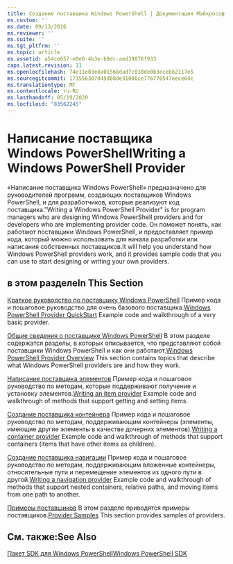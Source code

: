 ```yaml
---
title: Создание поставщика Windows PowerShell | Документация Майкрософт
ms.custom: ''
ms.date: 09/13/2016
ms.reviewer: ''
ms.suite: ''
ms.tgt_pltfrm: ''
ms.topic: article
ms.assetid: a54ce657-e0e0-4b3e-b9dc-aed39876f933
caps.latest.revision: 11
ms.openlocfilehash: 74e11e03e8a01568dad7c038de0b3ecebb2117e5
ms.sourcegitcommit: 173556307d45d88de31086ce776770547eece64c
ms.translationtype: MT
ms.contentlocale: ru-RU
ms.lasthandoff: 05/19/2020
ms.locfileid: "83562245"
---
```

# <a name="writing-a-windows-powershell-provider"></a><span data-ttu-id="beeaf-102">Написание поставщика Windows PowerShell</span><span class="sxs-lookup"><span data-stu-id="beeaf-102">Writing a Windows PowerShell Provider</span></span>

<span data-ttu-id="beeaf-103">«Написание поставщика Windows PowerShell» предназначено для руководителей программ, создающих поставщиков Windows PowerShell, и для разработчиков, которые реализуют код поставщика.</span><span class="sxs-lookup"><span data-stu-id="beeaf-103">"Writing a Windows PowerShell Provider" is for program managers who are designing Windows PowerShell providers and for developers who are implementing provider code.</span></span> <span data-ttu-id="beeaf-104">Он поможет понять, как работают поставщики Windows PowerShell, и предоставляет пример кода, который можно использовать для начала разработки или написания собственных поставщиков.</span><span class="sxs-lookup"><span data-stu-id="beeaf-104">It will help you understand how Windows PowerShell providers work, and it provides sample code that you can use to start designing or writing your own providers.</span></span>

## <a name="in-this-section"></a><span data-ttu-id="beeaf-105">в этом разделе</span><span class="sxs-lookup"><span data-stu-id="beeaf-105">In This Section</span></span>

<span data-ttu-id="beeaf-106">[Краткое руководство по поставщику Windows PowerShell](./windows-powershell-provider-quickstart.md) Пример кода и пошаговое руководство для очень базового поставщика.</span><span class="sxs-lookup"><span data-stu-id="beeaf-106">[Windows PowerShell Provider QuickStart](./windows-powershell-provider-quickstart.md) Example code and walkthrough of a very basic provider.</span></span>

<span data-ttu-id="beeaf-107">[Общие сведения о поставщике Windows PowerShell](./windows-powershell-provider-overview.md) В этом разделе содержатся разделы, в которых описывается, что представляют собой поставщики Windows PowerShell и как они работают.</span><span class="sxs-lookup"><span data-stu-id="beeaf-107">[Windows PowerShell Provider Overview](./windows-powershell-provider-overview.md) This section contains topics that describe what Windows PowerShell providers are and how they work.</span></span>

<span data-ttu-id="beeaf-108">[Написание поставщика элементов](./writing-an-item-provider.md) Пример кода и пошаговое руководство по методам, которые поддерживают получение и установку элементов.</span><span class="sxs-lookup"><span data-stu-id="beeaf-108">[Writing an item provider](./writing-an-item-provider.md) Example code and walkthrough of methods that support getting and setting items.</span></span>

<span data-ttu-id="beeaf-109">[Создание поставщика контейнера](./writing-a-container-provider.md) Пример кода и пошаговое руководство по методам, поддерживающим контейнеры (элементы, имеющие другие элементы в качестве дочерних элементов).</span><span class="sxs-lookup"><span data-stu-id="beeaf-109">[Writing a container provider](./writing-a-container-provider.md) Example code and walkthrough of methods that support containers (items that have other items as children).</span></span>

<span data-ttu-id="beeaf-110">[Создание поставщика навигации](./writing-a-navigation-provider.md) Пример кода и пошаговое руководство по методам, поддерживающим вложенные контейнеры, относительные пути и перемещение элементов из одного пути в другой.</span><span class="sxs-lookup"><span data-stu-id="beeaf-110">[Writing a navigation provider](./writing-a-navigation-provider.md) Example code and walkthrough of methods that support nested containers, relative paths, and moving items from one path to another.</span></span>

<span data-ttu-id="beeaf-111">[Примеры поставщиков](./provider-samples.md) В этом разделе приводятся примеры поставщиков.</span><span class="sxs-lookup"><span data-stu-id="beeaf-111">[Provider Samples](./provider-samples.md) This section provides samples of providers.</span></span>

## <a name="see-also"></a><span data-ttu-id="beeaf-112">См. также:</span><span class="sxs-lookup"><span data-stu-id="beeaf-112">See Also</span></span>

[<span data-ttu-id="beeaf-113">Пакет SDK для Windows PowerShell</span><span class="sxs-lookup"><span data-stu-id="beeaf-113">Windows PowerShell SDK</span></span>](../windows-powershell-reference.md)
